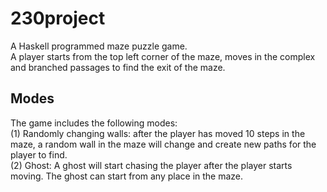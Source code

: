 # 230project
A Haskell programmed maze puzzle game.<br>
A player starts from the top left corner of the maze, moves in the complex and branched passages to find the exit of the maze.<br>
## Modes
The game includes the following modes:<br>
(1) Randomly changing walls: after the player has moved 10 steps in the maze, a random wall in the maze will change and create new paths for the player to find.<br>
(2) Ghost: A ghost will start chasing the player after the player starts moving. The ghost can start from any place in the maze.<br>
